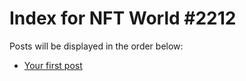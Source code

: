 # Index for NFT World #2212
Posts will be displayed in the order below:

- [Your first post](./001-first.md)

